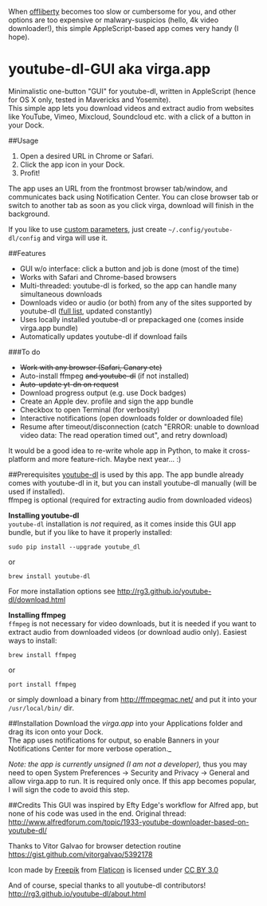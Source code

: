 When [offliberty](http://offliberty.com) becomes too slow or cumbersome for you, and other options are too expensive or malwary-suspicios (hello, 4k video downloader!), this simple AppleScript-based app comes very handy (I hope).

youtube-dl-GUI aka virga.app
==============
Minimalistic one-button "GUI" for youtube-dl, written in AppleScript (hence for OS X only, tested in Mavericks and Yosemite).  
This simple app lets you download videos and extract audio from websites like YouTube, Vimeo, Mixcloud, Soundcloud etc. with a click of a button in your Dock.

##Usage
1. Open a desired URL in Chrome or Safari.
2. Click the app icon in your Dock.
3. Profit!

The app uses an URL from the frontmost browser tab/window, and communicates back using Notification Center.  You can close browser tab or switch to another tab as soon as you click virga, download will finish in the background.

If you like to use [custom parameters](https://github.com/rg3/youtube-dl), just create `~/.config/youtube-dl/config` and virga will use it.

##Features
* GUI w/o interface: click a button and job is done (most of the time)
* Works with Safari and Chrome-based browsers
* Multi-threaded: youtube-dl is forked, so the app can handle many simultaneous downloads
* Downloads video or audio (or both) from any of the sites supported by youtube-dl ([full  list](http://rg3.github.io/youtube-dl/supportedsites.html), updated constantly)
* Uses locally installed youtube-dl or prepackaged one (comes inside virga.app bundle)
* Automatically updates youtube-dl if download fails

###To do
- ~~Work with any browser (Safari, Canary etc)~~
- Auto-install ffmpeg ~~and youtube-dl~~ (if not installed)
- ~~Auto-update yt-dn on request~~
- Download progress output (e.g. use Dock badges)
- Create an Apple dev. profile and sign the app bundle
- Checkbox to open Terminal (for verbosity)
- Interactive notifications (open downloads folder or downloaded file)
- Resume after timeout/disconnection (catch "ERROR: unable to download video data: The read operation timed out", and retry download)  

It would be a good idea to re-write whole app in Python, to make it cross-platform and more feature-rich. Maybe next year... :)  

##Prerequisites
[youtube-dl](https://www.yt-dl.org) is used by this app. The app bundle already comes with youtube-dl in it, but you can install youtube-dl manually (will be used if installed).  
ffmpeg is optional (required for extracting audio from downloaded videos)

__Installing youtube-dl__  
`youtube-dl` installation is _not_ required, as it comes inside this GUI app bundle, but if you like to have it properly installed:
```
sudo pip install --upgrade youtube_dl
```
or
```
brew install youtube-dl
```
For more installation options see http://rg3.github.io/youtube-dl/download.html

__Installing ffmpeg__  
`ffmpeg` is not necessary for video downloads, but it is needed if you want to extract audio from downloaded videos (or download audio only). Easiest ways to install:
```
brew install ffmpeg 
```
or  
```
port install ffmpeg 
```
or simply download a binary from http://ffmpegmac.net/ and put it into your `/usr/local/bin/` dir.

##Installation
Download the _virga.app_ into your Applications folder and drag its icon onto your Dock.  
The app uses notifications for output, so enable Banners in your Notifications Center for more verbose operation._

_Note: the app is currently unsigned (I am not a developer),_ thus you may need to open System Preferences -> Security and Privacy -> General and allow virga.app to run. It is required only once. If this app becomes popular, I will sign the code to avoid this step.

##Credits
This GUI was inspired by Efty Edge's workflow for Alfred app, but none of his code was used in the end.
Original thread: http://www.alfredforum.com/topic/1933-youtube-downloader-based-on-youtube-dl/  

Thanks to Vitor Galvao for browser detection routine  
https://gist.github.com/vitorgalvao/5392178  

Icon made by [Freepik](http://www.freepik.com) from [Flaticon](http://www.flaticon.com) is licensed under [CC BY 3.0](http://creativecommons.org/licenses/by/3.0/)

And of course, special thanks to all youtube-dl contributors!  
http://rg3.github.io/youtube-dl/about.html

